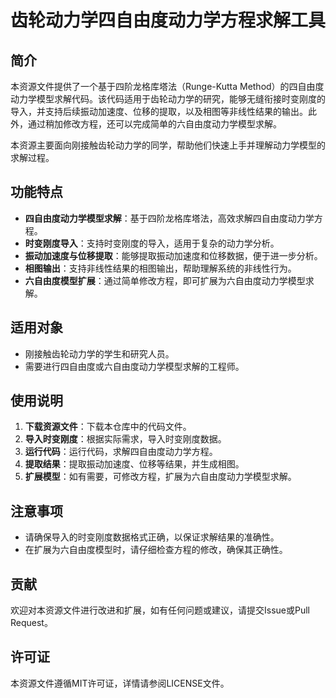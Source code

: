 # 齿轮动力学四自由度动力学方程求解工具

## 简介

本资源文件提供了一个基于四阶龙格库塔法（Runge-Kutta Method）的四自由度动力学模型求解代码。该代码适用于齿轮动力学的研究，能够无缝衔接时变刚度的导入，并支持后续振动加速度、位移的提取，以及相图等非线性结果的输出。此外，通过稍加修改方程，还可以完成简单的六自由度动力学模型求解。

本资源主要面向刚接触齿轮动力学的同学，帮助他们快速上手并理解动力学模型的求解过程。

## 功能特点

- **四自由度动力学模型求解**：基于四阶龙格库塔法，高效求解四自由度动力学方程。
- **时变刚度导入**：支持时变刚度的导入，适用于复杂的动力学分析。
- **振动加速度与位移提取**：能够提取振动加速度和位移数据，便于进一步分析。
- **相图输出**：支持非线性结果的相图输出，帮助理解系统的非线性行为。
- **六自由度模型扩展**：通过简单修改方程，即可扩展为六自由度动力学模型求解。

## 适用对象

- 刚接触齿轮动力学的学生和研究人员。
- 需要进行四自由度或六自由度动力学模型求解的工程师。

## 使用说明

1. **下载资源文件**：下载本仓库中的代码文件。
2. **导入时变刚度**：根据实际需求，导入时变刚度数据。
3. **运行代码**：运行代码，求解四自由度动力学方程。
4. **提取结果**：提取振动加速度、位移等结果，并生成相图。
5. **扩展模型**：如有需要，可修改方程，扩展为六自由度动力学模型求解。

## 注意事项

- 请确保导入的时变刚度数据格式正确，以保证求解结果的准确性。
- 在扩展为六自由度模型时，请仔细检查方程的修改，确保其正确性。

## 贡献

欢迎对本资源文件进行改进和扩展，如有任何问题或建议，请提交Issue或Pull Request。

## 许可证

本资源文件遵循MIT许可证，详情请参阅LICENSE文件。